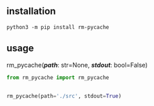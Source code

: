 ## installation ##
```
python3 -m pip install rm-pycache
```

## usage ##
rm_pycache(***path***: str=None, ***stdout***: bool=False)

```python
from rm_pycache import rm_pycache


rm_pycache(path='./src', stdout=True)
```
